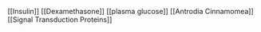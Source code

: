 [[Insulin]]
[[Dexamethasone]]
[[plasma glucose]]
[[Antrodia Cinnamomea]]
[[Signal Transduction Proteins]]
